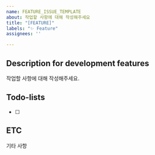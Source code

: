 ```yaml
---
name: FEATURE_ISSUE_TEMPLATE
about: 작업할 사항에 대해 작성해주세요
title: "[FEATURE]"
labels: "✨ Feature"
assignees: ''

---
```


## Description for development features
작업할 사항에 대해 작성해주세요.

## Todo-lists
- [ ]

## ETC
기타 사항
